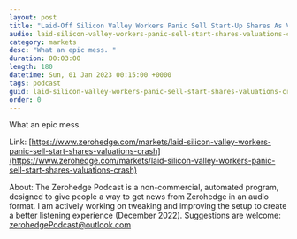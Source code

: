 ```yaml
---
layout: post
title: "Laid-Off Silicon Valley Workers Panic Sell Start-Up Shares As Valuations Crash"
audio: laid-silicon-valley-workers-panic-sell-start-shares-valuations-crash-1
category: markets
desc: "What an epic mess. "
duration: 00:03:00
length: 180
datetime: Sun, 01 Jan 2023 00:15:00 +0000
tags: podcast
guid: laid-silicon-valley-workers-panic-sell-start-shares-valuations-crash-0
order: 0
---
```

What an epic mess. 

Link: [https://www.zerohedge.com/markets/laid-silicon-valley-workers-panic-sell-start-shares-valuations-crash](https://www.zerohedge.com/markets/laid-silicon-valley-workers-panic-sell-start-shares-valuations-crash)

About: The Zerohedge Podcast is a non-commercial, automated program, designed to give people a way to get news from Zerohedge in an audio format.  I am actively working on tweaking and improving the setup to create a better listening experience (December 2022).  Suggestions are welcome: [zerohedgePodcast@outlook.com](mailto:zerohedgePodcast@outlook.com)